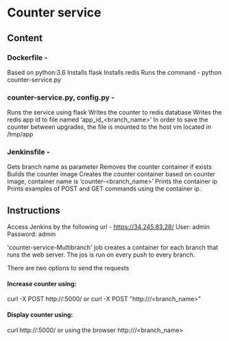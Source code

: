 # Counter service

## Content
### Dockerfile - 
Based on python:3.6
Installs flask
Installs redis
Runs the command - python counter-service.py

### counter-service.py, config.py - 
Runs the service using flask
Writes the counter to redis database 
Writes the redis app id to file named ‘app_id_<branch_name>’
In order to save the counter between upgrades, the file is mounted to the host vm located in /tmp/app 

### Jenkinsfile - 
Gets branch name as parameter
Removes the counter container if exists 
Builds the counter image
Creates the counter container based on counter image, container name is ‘counter-<branch_name>’
Prints the container ip
Prints examples of POST and GET commands using the container ip.

## Instructions
Access Jenkins by the following url - https://34.245.83.28/
User: admin
Password: admin

'counter-service-Multibranch' job creates a container for each 
branch that runs the web server. The jos is run on every push to 
every branch.

There are two options to send the requests

#### Increase counter using:
curl -X POST http://<container ip>:5000/
or
curl -X POST "http://<host public ip>/<branch_name>"
#### Display counter using:
curl http://<container ip>:5000/
or using the browser
http://<host public ip>/<branch_name>









